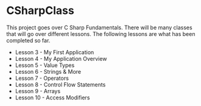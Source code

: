 # CSharpClass

This project goes over C Sharp Fundamentals. There will be many 
classes that will go over different lessons. The following 
lessons are what has been completed so far.

- Lesson 3 - My First Application
- Lesson 4 - My Application Overview
- Lesson 5 - Value Types
- Lesson 6 - Strings & More
- Lesson 7 - Operators
- Lesson 8 - Control Flow Statements
- Lesson 9 - Arrays
- Lesson 10 - Access Modifiers
